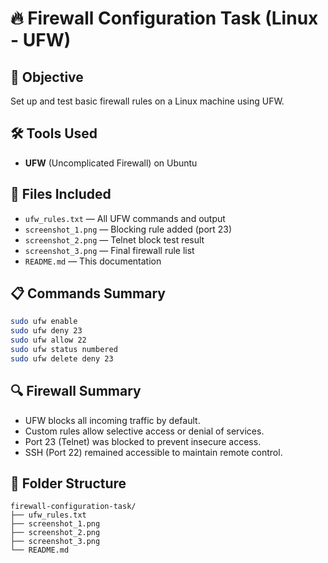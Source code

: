 
# 🔥 Firewall Configuration Task (Linux - UFW)

## 🧠 Objective
Set up and test basic firewall rules on a Linux machine using UFW.

## 🛠 Tools Used
- **UFW** (Uncomplicated Firewall) on Ubuntu

## 📑 Files Included
- `ufw_rules.txt` — All UFW commands and output
- `screenshot_1.png` — Blocking rule added (port 23)
- `screenshot_2.png` — Telnet block test result
- `screenshot_3.png` — Final firewall rule list
- `README.md` — This documentation

## 📋 Commands Summary
```bash
sudo ufw enable
sudo ufw deny 23
sudo ufw allow 22
sudo ufw status numbered
sudo ufw delete deny 23
```

## 🔍 Firewall Summary
- UFW blocks all incoming traffic by default.
- Custom rules allow selective access or denial of services.
- Port 23 (Telnet) was blocked to prevent insecure access.
- SSH (Port 22) remained accessible to maintain remote control.

## 📁 Folder Structure
```
firewall-configuration-task/
├── ufw_rules.txt
├── screenshot_1.png
├── screenshot_2.png
├── screenshot_3.png
└── README.md
```
